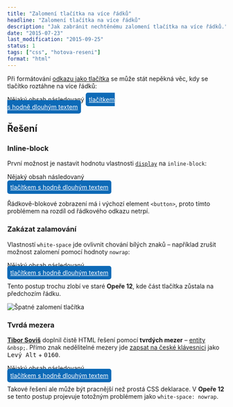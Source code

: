 ```yaml
---
title: "Zalomení tlačítka na více řádků"
headline: "Zalomení tlačítka na více řádků"
description: "Jak zabránit nechtěnému zalomení tlačítka na více řádků."
date: "2015-07-23"
last_modification: "2015-09-25"
status: 1
tags: ["css", "hotova-reseni"]
format: "html"
---
```


<p>Při formátování <a href="/odkaz-tlacitko">odkazu jako tlačítka</a> se může stát nepěkná věc, kdy se tlačítko roztáhne na více řádků:</p>


<div class="live" style="max-width: 20em">
  <style>
    .live a.jako-tlacitko {
      border-radius: 5px;
      padding: .5em;
      background: #0D6AB7;
      color: #fff;
    }
  </style>
  <p>Nějaký obsah následovaný <a href="#" class="jako-tlacitko">tlačítkem s hodně dlouhým textem</a></p>
</div>

<h2 id="reseni">Řešení</h2>

<h3 id="inline-block">Inline-block</h3>

<p>První možnost je nastavit hodnotu vlastnosti <a href="/display"><code>display</code></a> na <code>inline-block</code>:</p>


<div class="live" style="max-width: 20em">
  <style>
    .inline-block {
      display: inline-block;
    }
  </style>
  <p>Nějaký obsah následovaný <a href="#" class="jako-tlacitko inline-block">tlačítkem s hodně dlouhým textem</a></p>
</div>

<p>Řádkově-blokové zobrazení má i výchozí element <code>&lt;button></code>, proto tímto problémem na rozdíl od řádkového odkazu netrpí.</p>


<h3 id="white-space">Zakázat zalamování</h3>

<p>Vlastností <code>white-space</code> jde ovlivnit chování bílých znaků – například zrušit možnost zalomení pomocí hodnoty <code>nowrap</code>:</p>



<div class="live" style="max-width: 20em">
  <style>
    .white-space {
      white-space: nowrap;
    }
  </style>
  <p>Nějaký obsah následovaný <a href="#" class="jako-tlacitko white-space">tlačítkem s hodně dlouhým textem</a></p>
</div>

<p>Tento postup trochu zlobí ve staré <b>Opeře 12</b>, kde část tlačítka zůstala na předchozím řádku.</p>

<p><img src="/files/zalomeni-tlacitka/spatne-zalomeni.png" alt="Špatné zalomení tlačítka" class="border"></p>


<h3 id="tvrda-mezera">Tvrdá mezera</h3>

<p><a href="https://twitter.com/tiso"><b>Tibor Soviš</b></a> doplnil čistě HTML řešení pomocí <b>tvrdých mezer</b> – <a href="/entity">entity</a> <code>&amp;nbsp;</code>. Přímo znak nedělitelné mezery jde <a href="/ceska-klavesnice#kody">zapsat na české klávesnici</a> jako <kbd>Levý Alt</kbd> + <kbd>0160</kbd>.</p>

<div class="live" style="max-width: 20em">
  <p>Nějaký obsah následovaný <a href="#" class="jako-tlacitko">tlačítkem&nbsp;s&nbsp;hodně&nbsp;dlouhým&nbsp;textem</a></p>
</div>

<p>Takové řešení ale může být pracnější než prostá CSS deklarace. V <b>Opeře 12</b> se tento postup projevuje totožným problémem jako <code>white-space: nowrap</code>.</p>

<!--
náhled:
<div class="live" style="max-width: 20em">
  <p><a href="#" class="jako-tlacitko">zalomení<br>tlačítka</a></p>
</div>-->